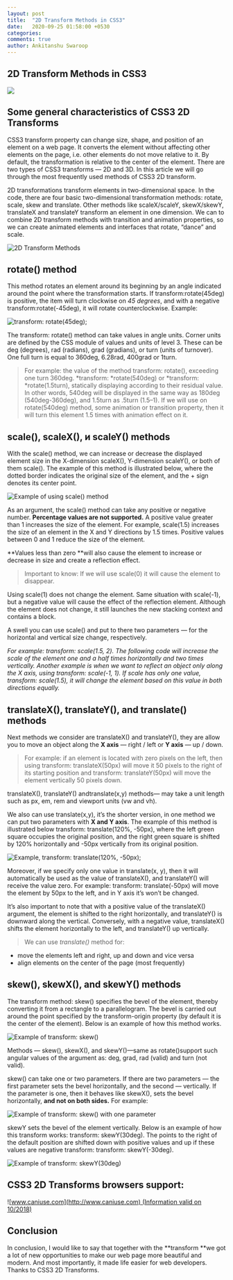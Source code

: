 ```yaml
---
layout: post
title:  "2D Transform Methods in CSS3"
date:   2020-09-25 01:58:00 +0530
categories:
comments: true
author: Ankitanshu Swaroop
---
```


## 2D Transform Methods in CSS3

![](https://cdn-images-1.medium.com/max/5102/1*XnA5hAMXvyirmom-JrGSXw.jpeg)

## Some general characteristics of CSS3 2D Transforms

CSS3 transform property can change size, shape, and position of an element on a web page. It converts the element without affecting other elements on the page, i.e. other elements do not move relative to it. By default, the transformation is relative to the center of the element. There are two types of CSS3 transforms — 2D and 3D. In this article we will go through the most frequently used methods of CSS3 2D transform.

2D transformations transform elements in two-dimensional space. In the code, there are four basic two-dimensional transformation methods: rotate, scale, skew and translate. Other methods like scaleX/scaleY, skewX/skewY, translateX and translateY transform an element in one dimension. 
We can to combine 2D transform methods with transition and animation properties, so we can create animated elements and interfaces that rotate, “dance” and scale.

![2D Transform Methods](https://cdn-images-1.medium.com/max/2000/1*_NVMTnvHTM9teQxrVRlDeg.png)

## rotate() method

This method rotates an element around its beginning by an angle indicated around the point where the transformation starts. If transform:rotate(45deg) is positive, the item will turn clockwise on *45 degrees*, and with a negative transform:rotate(-45deg), it will rotate counterclockwise. Example:

![transform: rotate(45deg);](https://cdn-images-1.medium.com/max/2000/0*-4Sh92Cr6p-B-oCE.png)

The transform: rotate() method can take values in angle units. Corner units are defined by the CSS module of values and units of level 3. These can be deg (degrees), rad (radians), grad (gradians), or turn (units of turnover). One full turn is equal to 360deg, 6.28rad, 400grad or 1turn.
>  For example: the value of the method transform: rotate(), exceeding one turn 360deg. *transform: *rotate(540deg) or *transform: *rotate(1.5turn), statically displaying according to their residual value. In other words, 540deg will be displayed in the same way as 180deg (540deg-360deg), and 1.5turn as .5turn (1.5–1). If we will use on rotate(540deg) method, some animation or transition property, then it will turn this element 1.5 times with animation effect on it.

## scale(), scaleX(), и scaleY() methods

With the scale() method, we can increase or decrease the displayed element size in the X-dimension scaleX(), Y-dimension scaleY(), or both of them scale(). The example of this method is illustrated below, where the dotted border indicates the original size of the element, and the + sign denotes its center point.

![Example of using scale() method](https://cdn-images-1.medium.com/max/2824/0*zJv-ZBGzLE8rAZnP.png)

As an argument, the scale() method can take any positive or negative number. **Percentage values are not supported.** A positive value greater than 1 increases the size of the element. For example, scale(1.5) increases the size of an element in the X and Y directions by 1.5 times. Positive values between 0 and 1 reduce the size of the element.

**Values less than zero **will also cause the element to increase or decrease in size and create a reflection effect.
>  Important to know: If we will use scale(0) it will cause the element to disappear.

Using scale(1) does not change the element. Same situation with scale(-1), but a negative value will cause the effect of the reflection element. Although the element does not change, it still launches the new stacking context and contains a block.

A swell you can use scale() and put to there two parameters — for the horizontal and vertical size change, respectively.

*For example: transform: scale(1.5, 2). The following code will increase the scale of the element one and a half times horizontally and two times vertically. Another example is when we want to reflect an object only along the X axis, using transform: scale(-1, 1). 
If scale has only one value, transform: scale(1.5), it will change the element based on this value in both directions equally.*

## translateX(), translateY(), and translate() methods

Next methods we consider are translateX() and translateY(), they are allow you to move an object along the **X axis** — right / left or **Y axis** — up / down.
>  For example: if an element is located with zero pixels on the left, then using transform: translateX(50px) will move it 50 pixels to the right of its starting position and transform: translateY(50px) will move the element vertically 50 pixels down.

translateX(), translateY() andtranslate(x,y) methods— may take a unit length such as px, em, rem and viewport units (vw and vh).

We also can use translate(x,y), it’s the shorter version, in one method we can put two parameters with **X and Y axis**. The example of this method is illustrated below transform: translate(120%, -50px), where the left green square occupies the original position, and the right green square is shifted by 120% horizontally and -50px vertically from its original position.

![Example, transform: translate(120%, -50px);](https://cdn-images-1.medium.com/max/3530/0*c7Z7Z6QEnuZolDA4.png)

Moreover, if we specify only one value in translate(x, y), then it will automatically be used as the value of translateX(), and translateY() will receive the value zero.
For example: transform: translate(-50px) will move the element by 50px to the left, and in Y axis it’s won’t be changed.

It’s also important to note that with a positive value of the translateX() argument, the element is shifted to the right horizontally, and translateY() is downward along the vertical. Conversely, with a negative value, translateX() shifts the element horizontally to the left, and translateY() up vertically.
>  We can use *translate()* method for:
- move the elements left and right, up and down and vice versa
- align elements on the center of the page (most frequently)

## skew(), skewX(), and skewY() methods

The transform method: skew() specifies the bevel of the element, thereby converting it from a rectangle to a parallelogram. The bevel is carried out around the point specified by the transform-origin property (by default it is the center of the element). Below is an example of how this method works.

![Example of transform: skew()](https://cdn-images-1.medium.com/max/2496/0*fnGWpsSPzv27oMuy.png)

Methods — skew(), skewX(), and skewY()—same as rotate()support such angular values of the argument as: deg, grad, rad (valid) and turn (not valid).

skew() can take one or two parameters. If there are two parameters — the first parameter sets the bevel horizontally, and the second — vertically. If the parameter is one, then it behaves like skewX(), sets the bevel horizontally, **and not on both sides.** For example:

![Example of transform: skew() with one parameter](https://cdn-images-1.medium.com/max/4000/0*xgWIVZKy75VLtU1c.png)

skewY sets the bevel of the element vertically. Below is an example of how this transform works: transform: skewY(30deg). The points to the right of the default position are shifted down with positive values and up if these values are negative transform: transform: skewY(-30deg).

![Example of transform: skewY(30deg)](https://cdn-images-1.medium.com/max/3596/0*Ac8x5VlU1pjTd0VH.png)

## CSS3 2D Transforms browsers support:

![[www.caniuse.com](http://www.caniuse.com) (Information valid on 10/2018)](https://cdn-images-1.medium.com/max/2554/1*sHGcvUMTS8YEH7WFIcytuA.jpeg)

## Conclusion

In conclusion, I would like to say that together with the **transform **we got a lot of new opportunities to make our web page more beautiful and modern. And most importantly, it made life easier for web developers. Thanks to CSS3 2D Transforms.
